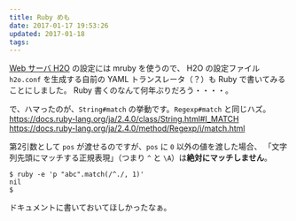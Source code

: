 ```yaml
---
title: Ruby めも
date: 2017-01-17 19:53:26
updated: 2017-01-18
tags:
---
```


[Web サーバ H2O](https://h2o.examp1e.net) の設定には mruby を使うので、
H2O の設定ファイル `h2o.conf` を生成する自前の YAML トランスレータ（？）も
Ruby で書いてみることにしました。
Ruby 書くのなんて何年ぶりだろう・・・・。

で、ハマったのが、`String#match` の挙動です。`Regexp#match` と同じハズ。    
https://docs.ruby-lang.org/ja/2.4.0/class/String.html#I_MATCH    
https://docs.ruby-lang.org/ja/2.4.0/method/Regexp/i/match.html

第2引数として `pos` が渡せるのですが、`pos` に `0` 以外の値を渡した場合、
「文字列先頭にマッチする正規表現」（つまり `^` と `\A`）は**絶対にマッチしません**。

```bash-prompt
$ ruby -e 'p "abc".match(/^./, 1)'
nil
$
```

ドキュメントに書いておいてほしかったなぁ。
